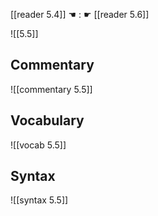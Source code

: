 [[reader 5.4]] ☚ : ☛ [[reader 5.6]]

![[5.5]]

## Commentary

![[commentary 5.5]]

## Vocabulary

![[vocab 5.5]]

## Syntax

![[syntax 5.5]]

